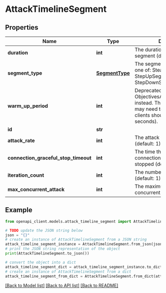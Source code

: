# AttackTimelineSegment


## Properties

Name | Type | Description | Notes
------------ | ------------- | ------------- | -------------
**duration** | **int** | The duration of the timeline segment (default: 600). | 
**segment_type** | [**SegmentType**](SegmentType.md) | The segment&#39;s type. Must be one of: SteadySegment, StepUpSegment, StepDownSegment. | 
**warm_up_period** | **int** | Deprecated. Use ObjectivesAndTimeline.WarmUp instead. The time that servers may need to warm up, when clients should wait (default: 0 seconds). | [optional] 
**id** | **str** |  | 
**attack_rate** | **int** | The attack rate of the attack (default: 1). | 
**connection_graceful_stop_timeout** | **int** | The time the test will wait all connections to be graceful stopped (default: 15 seconds). | [optional] 
**iteration_count** | **int** | The number of iterations to run (default: 1). | [optional] 
**max_concurrent_attack** | **int** | The maximum number of concurrent attacks (default: 1). | 

## Example

```python
from openapi_client.models.attack_timeline_segment import AttackTimelineSegment

# TODO update the JSON string below
json = "{}"
# create an instance of AttackTimelineSegment from a JSON string
attack_timeline_segment_instance = AttackTimelineSegment.from_json(json)
# print the JSON string representation of the object
print(AttackTimelineSegment.to_json())

# convert the object into a dict
attack_timeline_segment_dict = attack_timeline_segment_instance.to_dict()
# create an instance of AttackTimelineSegment from a dict
attack_timeline_segment_from_dict = AttackTimelineSegment.from_dict(attack_timeline_segment_dict)
```
[[Back to Model list]](../README.md#documentation-for-models) [[Back to API list]](../README.md#documentation-for-api-endpoints) [[Back to README]](../README.md)


